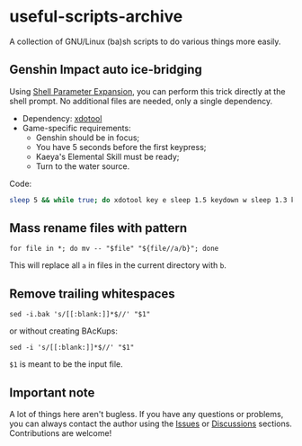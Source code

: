 # useful-scripts-archive

A collection of GNU/Linux (ba)sh scripts to do various things more easily.

## Genshin Impact auto ice-bridging

Using [Shell Parameter Expansion](https://www.gnu.org/software/bash/manual/html_node/Shell-Parameter-Expansion.html), you can perform this trick directly at the shell prompt. No additional files are needed, only a single dependency.

* Dependency: [xdotool](https://command-not-found.com/xdotool)
* Game-specific requirements:
  * Genshin should be in focus;
  * You have 5 seconds before the first keypress;
  * Kaeya's Elemental Skill must be ready;
  * Turn to the water source.

Code:
```bash
sleep 5 && while true; do xdotool key e sleep 1.5 keydown w sleep 1.3 keyup w sleep 3.75; done
```

## Mass rename files with pattern

```
for file in *; do mv -- "$file" "${file//a/b}"; done
```
This will replace all `a` in files in the current directory with `b`.

## Remove trailing whitespaces

```
sed -i.bak 's/[[:blank:]]*$//' "$1"
```
or without creating BAcKups:
```
sed -i 's/[[:blank:]]*$//' "$1"
```
`$1` is meant to be the input file.

## Important note

A lot of things here aren't bugless. If you have any questions or problems, you can always contact the author using the [Issues](https://github.com/PackmanDude/useful-scripts-archive/issues) or [Discussions](https://github.com/PackmanDude/useful-scripts-archive/discussions) sections. Contributions are welcome!
